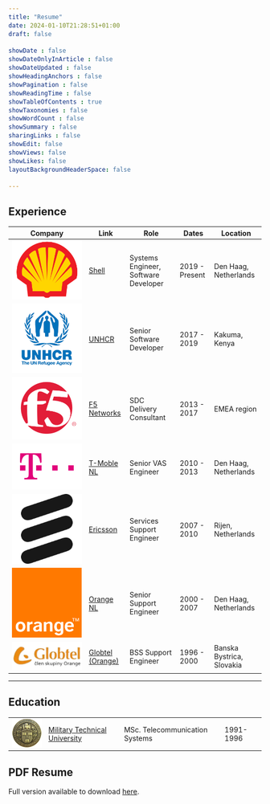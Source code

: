 ```yaml
---
title: "Resume"
date: 2024-01-10T21:28:51+01:00
draft: false

showDate : false
showDateOnlyInArticle : false
showDateUpdated : false
showHeadingAnchors : false
showPagination : false
showReadingTime : false
showTableOfContents : true
showTaxonomies : false 
showWordCount : false
showSummary : false
sharingLinks : false
showEdit: false
showViews: false
showLikes: false
layoutBackgroundHeaderSpace: false

---
```


## Experience

<table>
    <thead>
        <tr>
            <th>Company</th>
            <th>Link</th>
            <th>Role</th>
            <th>Dates</th>
            <th>Location</th>
        </tr>
    </thead>
    <tbody>
        <tr>
            <td><img class="resumeLogo" src="shell.png"/></td>
            <td><a href="https://www.shell.com/" target="_blank">Shell</a></td>
            <td>Systems Engineer, Software Developer</td>
            <td>2019 - Present</td>
            <td>Den Haag, Netherlands</td>
        </tr>
        <tr>
            <td><img class="resumeLogo" src="unhcr.png"/></td>
            <td><a href="https://www.unhcr.org/" target="_blank">UNHCR</a></td>
            <td>Senior Software Developer</td>
            <td>2017 - 2019</td>
            <td>Kakuma, Kenya</td>
        </tr>
        <tr>
            <td><img class="resumeLogo" src="f5.png"/></td>
            <td><a href="https://www.f5.com/" target="_blank">F5 Networks</a></td>
            <td>SDC Delivery Consultant</td>
            <td>2013 - 2017</td>
            <td>EMEA region</td>
        </tr>
        <tr>
            <td><img class="resumeLogo" src="tmobile.png"/></td>
            <td><a href="https://www.odido.nl/" target="_blank">T-Moble NL</a></td>
            <td>Senior VAS Engineer</td>
            <td>2010 - 2013</td>
            <td>Den Haag, Netherlands</td>
        </tr>
        <tr>
            <td><img class="resumeLogo" src="ericsson.png"/></td>
            <td><a href="https://www.ericsson.com/" target="_blank">Ericsson</a></td>
            <td>Services Support Engineer</td>
            <td>2007 - 2010</td>
            <td>Rijen, Netherlands</td>
        </tr>
        <tr>
            <td><img class="resumeLogo" src="orange.png"/></td>
            <td><a href="https://www.odido.nl/" target="_blank">Orange NL</a></td>
            <td>Senior Support Engineer</td>
            <td>2000 - 2007</td>
            <td>Den Haag, Netherlands</td>
        </tr>
        <tr>
            <td><img class="resumeLogo" src="globtel.png"/></td>
            <td><a href="https://www.orange.sk/" target="_blank">Globtel (Orange)</a></td>
            <td>BSS Support Engineer</td>
            <td>1996 - 2000</td>
            <td>Banska Bystrica, Slovakia</td>
        </tr>
    </tbody>
</table>

---

## Education

<table>
    <!-- <thead> -->
    <!--     <tr> -->
    <!--         <th>School</th> -->
    <!--         <th>Link</th> -->
    <!--         <th>Degree</th> -->
    <!--         <th>Date</th> -->
    <!--     </tr> -->
    <!-- </thead> -->
    <tbody>
        <tr>
            <td><img class="resumeLogo" src="vasnp.png"/></td>
            <td><a href="https://www.aos.sk/en" target="_blank">Military Technical University</a></td>
            <td>MSc. Telecommunication Systems</td>
            <td>1991-1996</td>
        </tr>
    </tbody>
</table>

## PDF Resume

Full version available to download <a class="example_d" href="CV_J_ZAJONC.pdf">here</a>.
